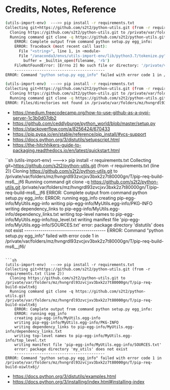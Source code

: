 # Credits, Notes, Reference




```sh
(utils-import-env)  --->> pip install -r requirements.txt
Collecting git+https://github.com/s2t2/python-utils.git (from -r requirements.txt (line 2))
  Cloning https://github.com/s2t2/python-utils.git to /private/var/folders/mz/hvngrdl93zvcjxv3bxk2z7t80000gn/T/pip-req-build-o8s81mpm
  Running command git clone -q https://github.com/s2t2/python-utils.git /private/var/folders/mz/hvngrdl93zvcjxv3bxk2z7t80000gn/T/pip-req-build-o8s81mpm
    ERROR: Complete output from command python setup.py egg_info:
    ERROR: Traceback (most recent call last):
      File "<string>", line 1, in <module>
      File "/anaconda3/envs/utils-import-env/lib/python3.7/tokenize.py", line 447, in open
        buffer = _builtin_open(filename, 'rb')
    FileNotFoundError: [Errno 2] No such file or directory: '/private/var/folders/mz/hvngrdl93zvcjxv3bxk2z7t80000gn/T/pip-req-build-o8s81mpm/setup.py'
    ----------------------------------------
ERROR: Command "python setup.py egg_info" failed with error code 1 in /private/var/folders/mz/hvngrdl93zvcjxv3bxk2z7t80000gn/T/pip-req-build-o8s81mpm/
```



```sh
(utils-import-env)  --->> pip install -r requirements.txt
Collecting git+https://github.com/s2t2/python-utils.git (from -r requirements.txt (line 2))
  Cloning https://github.com/s2t2/python-utils.git to /private/var/folders/mz/hvngrdl93zvcjxv3bxk2z7t80000gn/T/pip-req-build-itz19gka
  Running command git clone -q https://github.com/s2t2/python-utils.git /private/var/folders/mz/hvngrdl93zvcjxv3bxk2z7t80000gn/T/pip-req-build-itz19gka
ERROR: Files/directories not found in /private/var/folders/mz/hvngrdl93zvcjxv3bxk2z7t80000gn/T/pip-req-build-itz19gka/pip-egg-info
```


  + https://medium.freecodecamp.org/how-to-use-github-as-a-pypi-server-1c3b0d07db2
  + https://github.com/ceddlyburge/python_world/blob/master/setup.py
  + https://stackoverflow.com/a/8256424/670433
  + https://pip.pypa.io/en/stable/reference/pip_install/#vcs-support
  + https://docs.python.org/3/distutils/setupscript.html
  + https://the-hitchhikers-guide-to-packaging.readthedocs.io/en/latest/quickstart.html

``sh
(utils-import-env)  --->> pip install -r requirements.txt
Collecting git+https://github.com/s2t2/python-utils.git (from -r requirements.txt (line 2))
  Cloning https://github.com/s2t2/python-utils.git to /private/var/folders/mz/hvngrdl93zvcjxv3bxk2z7t80000gn/T/pip-req-build-ms6__jf6
  Running command git clone -q https://github.com/s2t2/python-utils.git /private/var/folders/mz/hvngrdl93zvcjxv3bxk2z7t80000gn/T/pip-req-build-ms6__jf6
    ERROR: Complete output from command python setup.py egg_info:
    ERROR: running egg_info
    creating pip-egg-info/MyUtils.egg-info
    writing pip-egg-info/MyUtils.egg-info/PKG-INFO
    writing dependency_links to pip-egg-info/MyUtils.egg-info/dependency_links.txt
    writing top-level names to pip-egg-info/MyUtils.egg-info/top_level.txt
    writing manifest file 'pip-egg-info/MyUtils.egg-info/SOURCES.txt'
    error: package directory 'distutils' does not exist
    ----------------------------------------
ERROR: Command "python setup.py egg_info" failed with error code 1 in /private/var/folders/mz/hvngrdl93zvcjxv3bxk2z7t80000gn/T/pip-req-build-ms6__jf6/
```

```sh
(utils-import-env)  --->> pip install -r requirements.txt
Collecting git+https://github.com/s2t2/python-utils.git (from -r requirements.txt (line 2))
  Cloning https://github.com/s2t2/python-utils.git to /private/var/folders/mz/hvngrdl93zvcjxv3bxk2z7t80000gn/T/pip-req-build-oiwltx6j
  Running command git clone -q https://github.com/s2t2/python-utils.git /private/var/folders/mz/hvngrdl93zvcjxv3bxk2z7t80000gn/T/pip-req-build-oiwltx6j
    ERROR: Complete output from command python setup.py egg_info:
    ERROR: running egg_info
    creating pip-egg-info/MyUtils.egg-info
    writing pip-egg-info/MyUtils.egg-info/PKG-INFO
    writing dependency_links to pip-egg-info/MyUtils.egg-info/dependency_links.txt
    writing top-level names to pip-egg-info/MyUtils.egg-info/top_level.txt
    writing manifest file 'pip-egg-info/MyUtils.egg-info/SOURCES.txt'
    error: package directory 'my_utils' does not exist
    ----------------------------------------
ERROR: Command "python setup.py egg_info" failed with error code 1 in /private/var/folders/mz/hvngrdl93zvcjxv3bxk2z7t80000gn/T/pip-req-build-oiwltx6j/
```

  + https://docs.python.org/3/distutils/examples.html
  + https://docs.python.org/3/installing/index.html#installing-index
